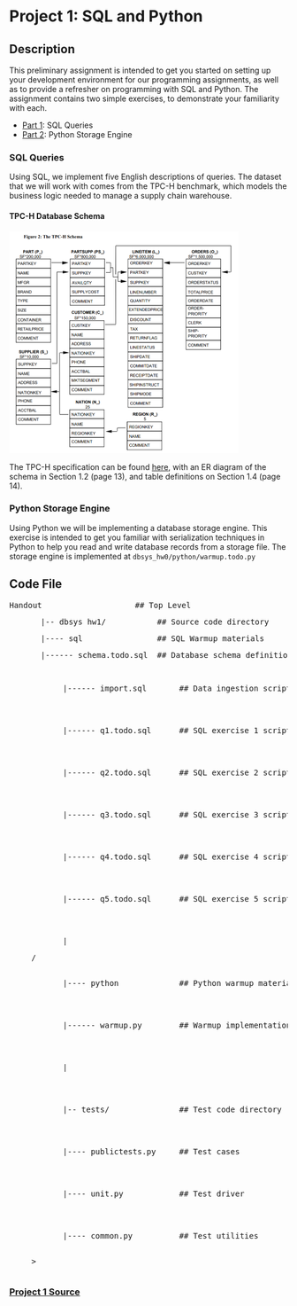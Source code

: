 # Project 1: SQL and Python

## Description
This preliminary assignment is intended to get you started on setting up your development environment for our programming assignments, as well as to provide a refresher on programming with SQL and Python. The assignment contains two simple exercises, to demonstrate your familiarity with each.

* [Part 1](#part1): SQL Queries
* [Part 2](#part2): Python Storage Engine

<a name="part1"></a>
### SQL Queries
Using SQL, we implement five English descriptions of queries. The dataset that we will work with comes from the TPC-H benchmark, which models the business logic needed to manage a supply chain warehouse.

#### TPC-H Database Schema
<img src="./Images/TPC-H_Schema.PNG" title="Project 1's DB Schema" alt="Should be showing the DB described earlier" width="415" height="400"/>

The TPC-H specification can be found [here](http://www.tpc.org/tpc_documents_current_versions/pdf/tpc-h_v2.17.1.pdf), with an ER diagram of the schema in Section 1.2 (page 13), and table definitions on Section 1.4 (page 14).

<a name="part2"></a>
### Python Storage Engine
Using Python we will be implementing a database storage engine. This exercise is intended to get you familiar with serialization techniques in Python to help you read and write database records from a storage file. The storage engine is implemented at `dbsys_hw0/python/warmup.todo.py`

## Code File
 <dl>
 <dt><pre>Handout                    ## Top Level </pre></dt>
 <dd><pre>  |-- dbsys_hw1/           ## Source code directory</pre></dd>
 <dd><pre>  |---- sql                ## SQL Warmup materials </pre></dd>
 <dd><pre>  |------ schema.todo.sql  ## Database schema definition script <pre>
 <dd><pre>  |------ import.sql       ## Data ingestion script  </pre></dd>
 <dd><pre>  |------ q1.todo.sql      ## SQL exercise 1 script  </pre></dd>
 <dd><pre>  |------ q2.todo.sql      ## SQL exercise 2 script  </pre></dd>
 <dd><pre>  |------ q3.todo.sql      ## SQL exercise 3 script  </pre></dd>
 <dd><pre>  |------ q4.todo.sql      ## SQL exercise 4 script  </pre></dd>
 <dd><pre>  |------ q5.todo.sql      ## SQL exercise 5 script  </pre></dd>
 <dd><pre>  | </pre></dd>/
 <dd><pre>  |---- python             ## Python warmup materials  </pre></dd>
 <dd><pre>  |------ warmup.py        ## Warmup implementation  </pre></dd>
 <dd><pre>  | </pre></dd>
 <dd><pre>  |-- tests/               ## Test code directory </pre></dd>
 <dd><pre>  |---- publictests.py     ## Test cases </pre></dd>
 <dd><pre>  |---- unit.py            ## Test driver </pre></dd>
 <dd><pre>  |---- common.py          ## Test utilities </pre></dd>
> </dl>

### [Project 1 Source](http://damsl.cs.jhu.edu/teaching/dbsys/2017/assignments/hw0/)
